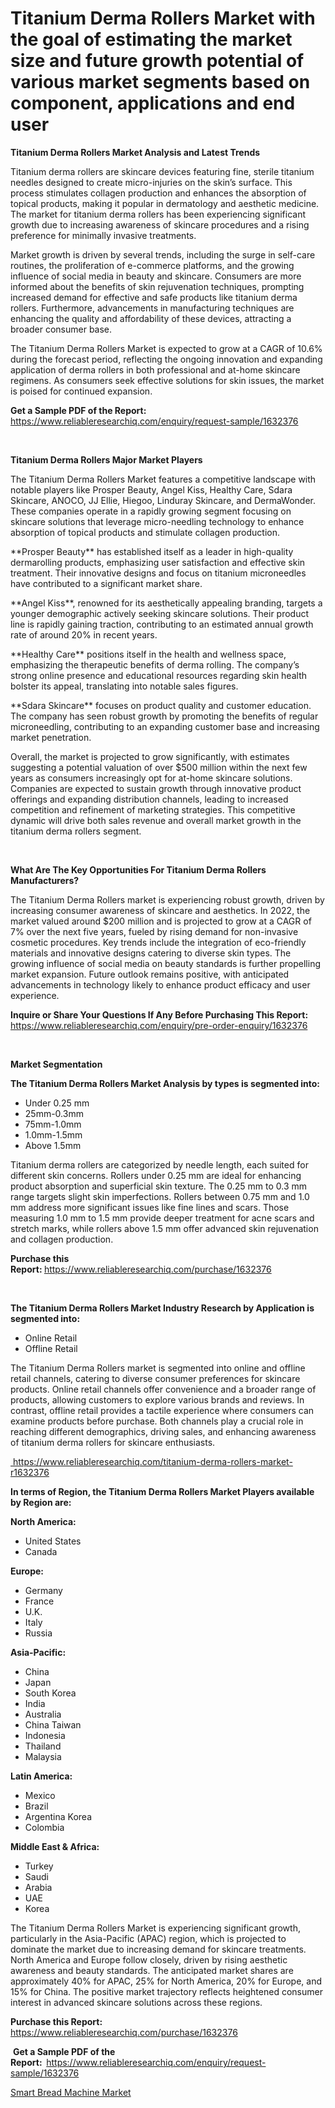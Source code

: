 <p><h1>Titanium Derma Rollers Market with the goal of estimating the market size and future growth potential of various market segments based on component, applications and end user</h1></p><p><strong>Titanium Derma Rollers Market Analysis and Latest Trends</strong></p>
<p><p>Titanium derma rollers are skincare devices featuring fine, sterile titanium needles designed to create micro-injuries on the skin’s surface. This process stimulates collagen production and enhances the absorption of topical products, making it popular in dermatology and aesthetic medicine. The market for titanium derma rollers has been experiencing significant growth due to increasing awareness of skincare procedures and a rising preference for minimally invasive treatments.</p><p>Market growth is driven by several trends, including the surge in self-care routines, the proliferation of e-commerce platforms, and the growing influence of social media in beauty and skincare. Consumers are more informed about the benefits of skin rejuvenation techniques, prompting increased demand for effective and safe products like titanium derma rollers. Furthermore, advancements in manufacturing techniques are enhancing the quality and affordability of these devices, attracting a broader consumer base.</p><p>The Titanium Derma Rollers Market is expected to grow at a CAGR of 10.6% during the forecast period, reflecting the ongoing innovation and expanding application of derma rollers in both professional and at-home skincare regimens. As consumers seek effective solutions for skin issues, the market is poised for continued expansion.</p></p>
<p><strong>Get a Sample PDF of the Report:&nbsp;</strong> <a href="https://www.reliableresearchiq.com/enquiry/request-sample/1632376?utm_campaign=2282&utm_medium=2&utm_source=Github&utm_content=ia&utm_term=05042025&utm_id=titanium-derma-rollers">https://www.reliableresearchiq.com/enquiry/request-sample/1632376</a></p>
<p>&nbsp;</p>
<p><strong>Titanium Derma Rollers Major Market Players</strong></p>
<p><p>The Titanium Derma Rollers Market features a competitive landscape with notable players like Prosper Beauty, Angel Kiss, Healthy Care, Sdara Skincare, ANOCO, JJ Ellie, Hiegoo, Linduray Skincare, and DermaWonder. These companies operate in a rapidly growing segment focusing on skincare solutions that leverage micro-needling technology to enhance absorption of topical products and stimulate collagen production.</p><p>**Prosper Beauty** has established itself as a leader in high-quality dermarolling products, emphasizing user satisfaction and effective skin treatment. Their innovative designs and focus on titanium microneedles have contributed to a significant market share.</p><p>**Angel Kiss**, renowned for its aesthetically appealing branding, targets a younger demographic actively seeking skincare solutions. Their product line is rapidly gaining traction, contributing to an estimated annual growth rate of around 20% in recent years. </p><p>**Healthy Care** positions itself in the health and wellness space, emphasizing the therapeutic benefits of derma rolling. The company’s strong online presence and educational resources regarding skin health bolster its appeal, translating into notable sales figures.</p><p>**Sdara Skincare** focuses on product quality and customer education. The company has seen robust growth by promoting the benefits of regular microneedling, contributing to an expanding customer base and increasing market penetration.</p><p>Overall, the market is projected to grow significantly, with estimates suggesting a potential valuation of over $500 million within the next few years as consumers increasingly opt for at-home skincare solutions. Companies are expected to sustain growth through innovative product offerings and expanding distribution channels, leading to increased competition and refinement of marketing strategies. This competitive dynamic will drive both sales revenue and overall market growth in the titanium derma rollers segment.</p></p>
<p>&nbsp;</p>
<p><strong>What Are The Key Opportunities For Titanium Derma Rollers Manufacturers?</strong></p>
<p><p>The Titanium Derma Rollers market is experiencing robust growth, driven by increasing consumer awareness of skincare and aesthetics. In 2022, the market valued around $200 million and is projected to grow at a CAGR of 7% over the next five years, fueled by rising demand for non-invasive cosmetic procedures. Key trends include the integration of eco-friendly materials and innovative designs catering to diverse skin types. The growing influence of social media on beauty standards is further propelling market expansion. Future outlook remains positive, with anticipated advancements in technology likely to enhance product efficacy and user experience.</p></p>
<p><strong>Inquire or Share Your Questions If Any Before Purchasing This Report:</strong> <a href="https://www.reliableresearchiq.com/enquiry/pre-order-enquiry/1632376?utm_campaign=2282&utm_medium=2&utm_source=Github&utm_content=ia&utm_term=05042025&utm_id=titanium-derma-rollers">https://www.reliableresearchiq.com/enquiry/pre-order-enquiry/1632376</a></p>
<p>&nbsp;</p>
<p><strong>Market Segmentation</strong></p>
<p><strong>The Titanium Derma Rollers Market Analysis by types is segmented into:</strong></p>
<p><ul><li>Under 0.25 mm</li><li>25mm-0.3mm</li><li>75mm-1.0mm</li><li>1.0mm-1.5mm</li><li>Above 1.5mm</li></ul></p>
<p><p>Titanium derma rollers are categorized by needle length, each suited for different skin concerns. Rollers under 0.25 mm are ideal for enhancing product absorption and superficial skin texture. The 0.25 mm to 0.3 mm range targets slight skin imperfections. Rollers between 0.75 mm and 1.0 mm address more significant issues like fine lines and scars. Those measuring 1.0 mm to 1.5 mm provide deeper treatment for acne scars and stretch marks, while rollers above 1.5 mm offer advanced skin rejuvenation and collagen production.</p></p>
<p><strong>Purchase this Report:&nbsp;</strong><a href="https://www.reliableresearchiq.com/purchase/1632376?utm_campaign=2282&utm_medium=2&utm_source=Github&utm_content=ia&utm_term=05042025&utm_id=titanium-derma-rollers">https://www.reliableresearchiq.com/purchase/1632376</a></p>
<p>&nbsp;</p>
<p><strong>The Titanium Derma Rollers Market Industry Research by Application is segmented into:</strong></p>
<p><ul><li>Online Retail</li><li>Offline Retail</li></ul></p>
<p><p>The Titanium Derma Rollers market is segmented into online and offline retail channels, catering to diverse consumer preferences for skincare products. Online retail channels offer convenience and a broader range of products, allowing customers to explore various brands and reviews. In contrast, offline retail provides a tactile experience where consumers can examine products before purchase. Both channels play a crucial role in reaching different demographics, driving sales, and enhancing awareness of titanium derma rollers for skincare enthusiasts.</p></p>
<p><a href="https://www.reliableresearchiq.com/titanium-derma-rollers-market-r1632376?utm_campaign=2282&utm_medium=2&utm_source=Github&utm_content=ia&utm_term=05042025&utm_id=titanium-derma-rollers">&nbsp;https://www.reliableresearchiq.com/titanium-derma-rollers-market-r1632376</a></p>
<p><strong>In terms of Region, the Titanium Derma Rollers Market Players available by Region are:</strong></p>
<p>
    <p> <strong> North America: </strong>
        <ul>
            <li>United States</li>
            <li>Canada</li>
        </ul>
        </p> 
    <p> <strong> Europe: </strong>
        <ul>
            <li>Germany</li>
            <li>France</li>
            <li>U.K.</li>
            <li>Italy</li>
            <li>Russia</li>
        </ul>
        </p> 
    <p> <strong> Asia-Pacific: </strong>
        <ul>
            <li>China</li>
            <li>Japan</li>
            <li>South Korea</li>
            <li>India</li>
            <li>Australia</li>
            <li>China Taiwan</li>
            <li>Indonesia</li>
            <li>Thailand</li>
            <li>Malaysia</li>
        </ul>
        </p> 
    <p> <strong> Latin America: </strong>
        <ul>
            <li>Mexico</li>
            <li>Brazil</li>
            <li>Argentina Korea</li>
            <li>Colombia</li>
        </ul>
        </p> 
    <p> <strong> Middle East & Africa: </strong>
        <ul>
            <li>Turkey</li>
            <li>Saudi</li>
            <li>Arabia</li>
            <li>UAE</li>
            <li>Korea</li>
        </ul>
    </p>
    </p>
<p><p>The Titanium Derma Rollers Market is experiencing significant growth, particularly in the Asia-Pacific (APAC) region, which is projected to dominate the market due to increasing demand for skincare treatments. North America and Europe follow closely, driven by rising aesthetic awareness and beauty standards. The anticipated market shares are approximately 40% for APAC, 25% for North America, 20% for Europe, and 15% for China. The positive market trajectory reflects heightened consumer interest in advanced skincare solutions across these regions.</p></p>
<p><strong>Purchase this Report: </strong><a href="https://www.reliableresearchiq.com/purchase/1632376?utm_campaign=2282&utm_medium=2&utm_source=Github&utm_content=ia&utm_term=05042025&utm_id=titanium-derma-rollers">https://www.reliableresearchiq.com/purchase/1632376</a></p>
<p>&nbsp;<strong>Get a Sample PDF of the Report:&nbsp;&nbsp;</strong><a href="https://www.reliableresearchiq.com/enquiry/request-sample/1632376?utm_campaign=2282&utm_medium=2&utm_source=Github&utm_content=ia&utm_term=05042025&utm_id=titanium-derma-rollers">https://www.reliableresearchiq.com/enquiry/request-sample/1632376</a></p>
<p><strong></strong></p>
<p><p><a href="https://github.com/NargisHussain432/Market-Research-Report-List-2/blob/main/smart-bread-machine-market.md?utm_campaign=2282&utm_medium=2&utm_source=Github&utm_content=ia&utm_term=05042025&utm_id=titanium-derma-rollers">Smart Bread Machine Market</a></p></p>
